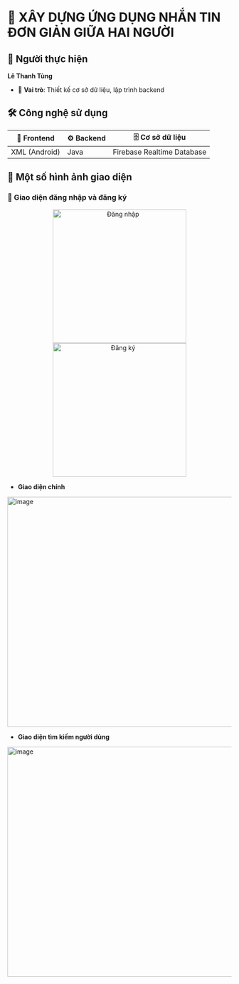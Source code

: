 # 💬 **XÂY DỰNG ỨNG DỤNG NHẮN TIN ĐƠN GIẢN GIỮA HAI NGƯỜI**
## 👤 Người thực hiện  
**Lê Thanh Tùng**

- 🎯 **Vai trò**: Thiết kế cơ sở dữ liệu, lập trình backend

## 🛠️ Công nghệ sử dụng
| 📱 Frontend     | ⚙️ Backend | 🗄️ Cơ sở dữ liệu                |
|----------------|------------|---------------------------------|
| XML (Android)  | Java       | Firebase Realtime Database      |

## 📸 Một số hình ảnh giao diện
<h3>🔐 Giao diện đăng nhập và đăng ký</h3>

<p align="center">
  <img src="https://github.com/user-attachments/assets/1c8a4faf-4124-4d10-804f-2c36986b7bf1" width="300" alt="Đăng nhập"/>
  <img src="https://github.com/user-attachments/assets/640c9aeb-5e74-44ec-8756-cea7f40347fd" width="300" alt="Đăng ký"/>
</p>


- **Giao diện chính**
<img width="516" alt="image" src="https://github.com/user-attachments/assets/4c853c78-c102-446f-a9f6-c822c75a7306" />

- **Giao diện tìm kiếm người dùng**
<img width="516" alt="image" src="https://github.com/user-attachments/assets/dc250685-ef9c-4e3f-b823-08de2d412795" />




